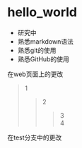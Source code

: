 # hello_world

- 研究中
- 熟悉markdown语法
- 熟悉git的使用
- 熟悉GitHub的使用

在web页面上的更改


> 1  
>> 2  
>>> 3  
4


在test分支中的更改


